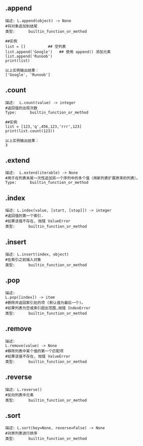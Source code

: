 **.append** 
------
```
描述: L.append(object) -> None 
#将对象追加到结尾
类型:      builtin_function_or_method

##实例
list = []          ## 空列表
list.append('Google')   ## 使用 append() 添加元素
list.append('Runoob')
print(list)

以上实例输出结果：
['Google', 'Runoob']
```   
**.count**
------
```
描述:  L.count(value) -> integer 
#返回值的出现次数
Type:      builtin_function_or_method

##实例
list = [123,'q',456,123,'rrr',123]
print(list.count(123))

以上实例输出结果：
3
```  
**.extend** 
------
```
描述:  L.extend(iterable) -> None 
#用于在列表末尾一次性追加另一个序列中的多个值（用新列表扩展原来的列表）。
Type:      builtin_function_or_method
``` 
**.index** 
------
```
描述: L.index(value, [start, [stop]]) -> integer 
#返回值的第一个索引. 
#如果该值不存在, 抛错 ValueError
类型:      builtin_function_or_method
``` 
**.insert** 
------
```
描述: L.insert(index, object) 
#在索引之前插入对象
类型:      builtin_function_or_method
``` 
**.pop**
------
```
描述:
L.pop([index]) -> item 
#删除并返回索引处的项 (默认值为最后一个)。
#如果列表为空或索引超出范围,抛错 IndexError 
类型:      builtin_function_or_method 
```  
**.remove** 
------
```
描述:
L.remove(value) -> None 
#移除列表中某个值的第一个匹配项
#如果该值不存在, 抛错 ValueError
类型:      builtin_function_or_method
``` 
**.reverse**
------
```
描述: L.reverse() 
#反向列表中元素
类型:      builtin_function_or_method  
```
**.sort**  
------
```
描述: L.sort(key=None, reverse=False) -> None 
#对原列表进行排序
类型:      builtin_function_or_method
```
